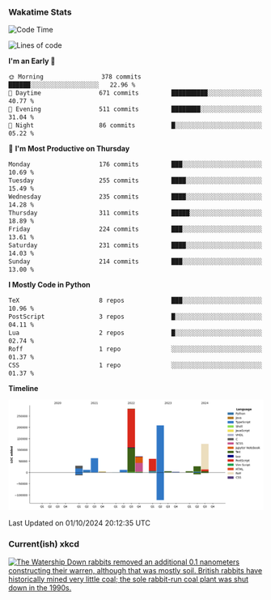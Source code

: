 ### Wakatime Stats
<!--START_SECTION:waka-->
![Code Time](http://img.shields.io/badge/Code%20Time-2%2C863%20hrs%2021%20mins-blue)

![Lines of code](https://img.shields.io/badge/From%20Hello%20World%20I%27ve%20Written-906.7%20thousand%20lines%20of%20code-blue)

**I'm an Early 🐤** 

```text
🌞 Morning                378 commits         ██████░░░░░░░░░░░░░░░░░░░   22.96 % 
🌆 Daytime                671 commits         ██████████░░░░░░░░░░░░░░░   40.77 % 
🌃 Evening                511 commits         ████████░░░░░░░░░░░░░░░░░   31.04 % 
🌙 Night                  86 commits          █░░░░░░░░░░░░░░░░░░░░░░░░   05.22 % 
```
📅 **I'm Most Productive on Thursday** 

```text
Monday                   176 commits         ███░░░░░░░░░░░░░░░░░░░░░░   10.69 % 
Tuesday                  255 commits         ████░░░░░░░░░░░░░░░░░░░░░   15.49 % 
Wednesday                235 commits         ████░░░░░░░░░░░░░░░░░░░░░   14.28 % 
Thursday                 311 commits         █████░░░░░░░░░░░░░░░░░░░░   18.89 % 
Friday                   224 commits         ███░░░░░░░░░░░░░░░░░░░░░░   13.61 % 
Saturday                 231 commits         ████░░░░░░░░░░░░░░░░░░░░░   14.03 % 
Sunday                   214 commits         ███░░░░░░░░░░░░░░░░░░░░░░   13.00 % 
```


**I Mostly Code in Python** 

```text
TeX                      8 repos             ███░░░░░░░░░░░░░░░░░░░░░░   10.96 % 
PostScript               3 repos             █░░░░░░░░░░░░░░░░░░░░░░░░   04.11 % 
Lua                      2 repos             █░░░░░░░░░░░░░░░░░░░░░░░░   02.74 % 
Roff                     1 repo              ░░░░░░░░░░░░░░░░░░░░░░░░░   01.37 % 
CSS                      1 repo              ░░░░░░░░░░░░░░░░░░░░░░░░░   01.37 % 
```



**Timeline**

![Lines of Code chart](https://raw.githubusercontent.com/joshuajeschek/joshuajeschek/main/assets/bar_graph.png)


 Last Updated on 01/10/2024 20:12:35 UTC
<!--END_SECTION:waka-->

### Current(ish) xkcd
<a id="xkcd-a" title="The Watership Down rabbits removed an additional 0.1 nanometers constructing their warren, although that was mostly soil. British rabbits have historically mined very little coal; the sole rabbit-run coal plant was shut down in the 1990s." href="https://www.xkcd.com" target="_blank">
        <img align="center" id="xkcd-img" src="https://imgs.xkcd.com/comics/uk_coal.png" alt="The Watership Down rabbits removed an additional 0.1 nanometers constructing their warren, although that was mostly soil. British rabbits have historically mined very little coal; the sole rabbit-run coal plant was shut down in the 1990s." height=300 />
</a>
